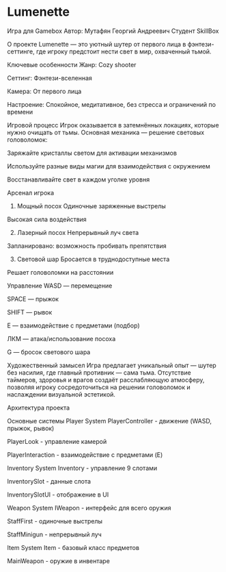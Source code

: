 # Lumenette

Игра для Gamebox
Автор: Мутафян Георгий Андреевич
Студент SkillBox

О проекте
Lumenette — это уютный шутер от первого лица в фэнтези-сеттинге, где игроку предстоит нести свет в мир, охваченный тьмой.

Ключевые особенности
Жанр: Cozy shooter

Сеттинг: Фэнтези-вселенная

Камера: От первого лица

Настроение: Спокойное, медитативное, без стресса и ограничений по времени

Игровой процесс
Игрок оказывается в затемнённых локациях, которые нужно очищать от тьмы. Основная механика — решение световых головоломок:

  Заряжайте кристаллы светом для активации механизмов

  Используйте разные виды магии для взаимодействия с окружением

  Восстанавливайте свет в каждом уголке уровня

Арсенал игрока
  1. Мощный посох
Одиночные заряженные выстрелы

Высокая сила воздействия

  2. Лазерный посох
Непрерывный луч света

Запланировано: возможность пробивать препятствия

  3. Световой шар
Бросается в труднодоступные места

Решает головоломки на расстоянии

Управление
WASD — перемещение

SPACE — прыжок

SHIFT — рывок

E — взаимодействие с предметами (подбор)

ЛКМ — атака/использование посоха

G — бросок светового шара


Художественный замысел
Игра предлагает уникальный опыт — шутер без насилия, где главный противник — сама тьма. Отсутствие таймеров, здоровья и врагов создаёт расслабляющую атмосферу, позволяя игроку сосредоточиться на решении головоломок и наслаждении визуальной эстетикой.


Архитектура проекта

Основные системы
Player System
PlayerController - движение (WASD, прыжок, рывок)

PlayerLook - управление камерой

PlayerInteraction - взаимодействие с предметами (E)

Inventory System
Inventory - управление 9 слотами

InventorySlot - данные слота

InventorySlotUI - отображение в UI

Weapon System
IWeapon - интерфейс для всего оружия

StaffFirst - одиночные выстрелы

StaffMinigun - непрерывный луч

Item System
Item - базовый класс предметов

MainWeapon - оружие в инвентаре
